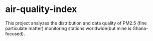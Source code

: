 # air-quality-index
This project analyzes the distribution and data quality of PM2.5 (fine particulate matter) monitoring stations worldwide(but mine is Ghana-focused). 
